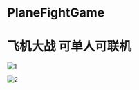 # PlaneFightGame
飞机大战 可单人可联机
==============================



![1](https://user-images.githubusercontent.com/60800578/132708743-2f17d9f0-5d72-438d-af4b-19189bd638f4.png)




![2](https://user-images.githubusercontent.com/60800578/132708752-230bb815-6a6e-41f2-8f49-041d315ab553.png)







